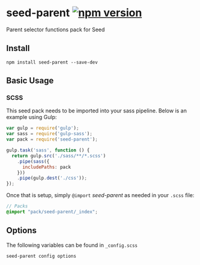 # seed-parent [![npm version](https://badge.fury.io/js/seed-parent.svg)](https://badge.fury.io/js/seed-parent)

Parent selector functions pack for Seed

## Install
```
npm install seed-parent --save-dev
```


## Basic Usage

### SCSS
This seed pack needs to be imported into your sass pipeline. Below is an example using Gulp:


```javascript
var gulp = require('gulp');
var sass = require('gulp-sass');
var pack = require('seed-parent');

gulp.task('sass', function () {
  return gulp.src('./sass/**/*.scss')
    .pipe(sass({
      includePaths: pack
    }))
    .pipe(gulp.dest('./css'));
});
```

Once that is setup, simply `@import` *seed-parent* as needed in your `.scss` file:

```scss
// Packs
@import "pack/seed-parent/_index";
```

## Options

The following variables can be found in `_config.scss`

```scss
seed-parent config options
```
